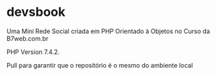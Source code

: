# devsbook
Uma Mini Rede Social criada em PHP Orientado à Objetos no Curso da B7web.com.br

PHP Version 7.4.2.

Pull para garantir que o repositório é o mesmo do ambiente local